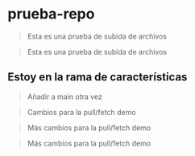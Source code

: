 # prueba-repo
> Esta es una prueba de subida de archivos

> Esta es una prueba de subida de archivos

## Estoy en la rama de características
> Añadir a main otra vez

> Cambios para la pull/fetch demo

> Más cambios para la pull/fetch demo

> Más cambios para la pull/fetch demo